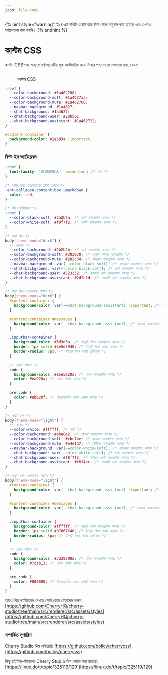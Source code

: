 ```yaml
---
icon: file-code
---
```


{% hint style="warning" %}
এই নথিটি এআই দ্বারা চীনা থেকে অনুবাদ করা হয়েছে এবং এখনও পর্যালোচনা করা হয়নি।
{% endhint %}

# কাস্টম CSS

কাস্টম CSS-এর মাধ্যমে সফ্টওয়্যারটির লুক কাস্টমাইজ করে নিজের পছন্দমতো সাজানো যায়, যেমন:

<figure><img src="../../.gitbook/assets/telegram-cloud-photo-size-5-6311935435315724879-y.jpg" alt=""><figcaption><p>কাস্টম CSS</p></figcaption></figure>

```css
:root {
  --color-background: #1a462788;
  --color-background-soft: #1a4627aa;
  --color-background-mute: #1a462766;
  --navbar-background: #1a4627;
  --chat-background: #1a4627;
  --chat-background-user: #28b561;
  --chat-background-assistant: #1a462722;
}

#content-container {
  background-color: #2e5d3a !important;
}
```

### বিল্ট-ইন ভ্যারিয়েবল

```css
:root {
  font-family: "汉仪唐美人" !important; /* ফন্ট */
}

/* গভীর চিন্তা সম্প্রসারণের টেক্সট কালার */
.ant-collapse-content-box .markdown {
  color: red;
}

/* থিম ভ্যারিয়েবল */
:root {
  --color-black-soft: #2a2b2a; /* ডার্ক ব্যাকগ্রাউন্ড কালার */
  --color-white-soft: #f8f7f2; /* লাইট ব্যাকগ্রাউন্ড কালার */
}

/* ডার্ক থিম */
body[theme-mode="dark"] {
  /* কালার */
  --color-background: #2b2b2b; /* ডার্ক ব্যাকগ্রাউন্ড কালার */
  --color-background-soft: #303030; /* হালকা কালার ব্যাকগ্রাউন্ড */
  --color-background-mute: #282c34; /* নিউট্রাল ব্যাকগ্রাউন্ড কালার */
  --navbar-background: var(-–color-black-soft); /* ন্যাভবার ব্যাকগ্রাউন্ড কালার */
  --chat-background: var(–-color-black-soft); /* চ্যাট ব্যাকগ্রাউন্ড কালার */
  --chat-background-user: #323332; /* ইউজার চ্যাট ব্যাকগ্রাউন্ড কালার */
  --chat-background-assistant: #2d2e2d; /* সহকারী চ্যাট ব্যাকগ্রাউন্ড কালার */
}

/* ডার্ক থিম স্পেসিফিক স্টাইল */
body[theme-mode="dark"] {
  #content-container {
    background-color: var(-–chat-background-assistant) !important; /* কন্টেইনার ব্যাকগ্রাউন্ড কালার */
  }

  #content-container #messages {
    background-color: var(-–chat-background-assistant); /* মেসেজ ব্যাকগ্রাউন্ড কালার */
  }

  .inputbar-container {
    background-color: #3d3d3a; /* ইনপুট ফিল্ড ব্যাকগ্রাউন্ড কালার */
    border: 1px solid #5e5d5940; /* ইনপুট ফিল্ড বর্ডার কালার */
    border-radius: 8px; /* ইনপুট ফিল্ড বর্ডার রেডিয়াস */
  }

  /* কোড স্টাইল */
  code {
    background-color: #e5e5e20d; /* কোড ব্যাকগ্রাউন্ড কালার */
    color: #ea928a; /* কোড টেক্সট কালার */
  }

  pre code {
    color: #abb2bf; /* প্রিফরম্যাটেড কোড টেক্সট কালার */
  }
}

/* লাইট থিম */
body[theme-mode="light"] {
  /* কালার */
  --color-white: #ffffff; /* সাদা */
  --color-background: #ebe8e2; /* হালকা ব্যাকগ্রাউন্ড কালার */
  --color-background-soft: #cbc7be; /* হালকা ব্যাকগ্রাউন্ড কালার */
  --color-background-mute: #e4e1d7; /* নিউট্রাল ব্যাকগ্রাউন্ড কালার */
  --navbar-background: var(-–color-white-soft); /* ন্যাভবার ব্যাকগ্রাউন্ড কালার */
  --chat-background: var(-–color-white-soft); /* চ্যাট ব্যাকগ্রাউন্ড কালার */
  --chat-background-user: #f8f7f2; /* ইউজার চ্যাট ব্যাকগ্রাউন্ড কালার */
  --chat-background-assistant: #f6f4ec; /* সহকারী চ্যাট ব্যাকগ্রাউন্ড কালার */
}

/* লাইট থিম স্পেসিফিক স্টাইল */
body[theme-mode="light"] {
  #content-container {
    background-color: var(-–chat-background-assistant) !important; /* কন্টেইনার ব্যাকগ্রাউন্ড কালার */
  }

  #content-container #messages {
    background-color: var(-–chat-background-assistant); /* মেসেজ ব্যাকগ্রাউন্ড কালার */
  }

  .inputbar-container {
    background-color: #ffffff; /* ইনপুট ফিল্ড ব্যাকগ্রাউন্ড কালার */
    border: 1px solid #87867f40; /* ইনপুট ফিল্ড বর্ডার কালার */
    border-radius: 8px; /* ইনপুট ফিল্ড বর্ডার রেডিয়াস */
  }

  /* কোড স্টাইল */
  code {
    background-color: #3d39290d; /* কোড ব্যাকগ্রাউন্ড কালার */
    color: #7c1b13; /* কোড টেক্সট কালার */
  }

  pre code {
    color: #000000; /* প্রিফরম্যাটেড কোড টেক্সট কালার */
  }
}
```

আরও থিম ভ্যারিয়েবল দেখতে সোর্স কোড রেফারেন্স করুন: [https://github.com/CherryHQ/cherry-studio/tree/main/src/renderer/src/assets/styles](https://github.com/CherryHQ/cherry-studio/tree/main/src/renderer/src/assets/styles)

### সম্পর্কিত সুপারিশ

Cherry Studio থিম লাইব্রেরি: [https://github.com/boilcy/cherrycss](https://github.com/boilcy/cherrycss)

কিছু চাইনিজ-স্টাইলের Cherry Studio থিম শেয়ার করা হয়েছে: [https://linux.do/t/topic/325119/129](https://linux.do/t/topic/325119/129)